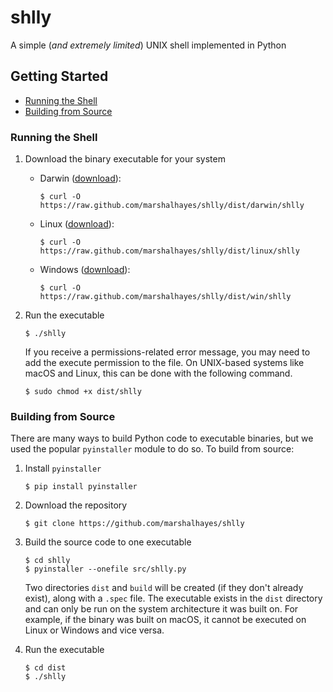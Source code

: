 # shlly

A simple (_and extremely limited_) UNIX shell implemented in Python

## Getting Started

- [Running the Shell](#Running-the-Shell)
- [Building from Source](#Building-from-Source)

### Running the Shell

1. Download the binary executable for your system

   - Darwin ([download](https://raw.github.com/marshalhayes/shlly/dist/darwin/shlly)):

     ```
     $ curl -O https://raw.github.com/marshalhayes/shlly/dist/darwin/shlly
     ```

   - Linux ([download](https://raw.github.com/marshalhayes/shlly/dist/linux/shlly)):

     ```
     $ curl -O https://raw.github.com/marshalhayes/shlly/dist/linux/shlly
     ```

   - Windows ([download](https://raw.github.com/marshalhayes/shlly/dist/win/shlly)):

     ```
     $ curl -O https://raw.github.com/marshalhayes/shlly/dist/win/shlly
     ```

2. Run the executable

   ```
   $ ./shlly
   ```

   If you receive a permissions-related error message, you may need to add the execute permission to the file. On UNIX-based systems like macOS and Linux, this can be done with the following command.

   ```
   $ sudo chmod +x dist/shlly
   ```

### Building from Source

There are many ways to build Python code to executable binaries, but we used the popular `pyinstaller` module to do so. To build from source:

1. Install `pyinstaller`
   ```
   $ pip install pyinstaller
   ```
2. Download the repository
   ```
   $ git clone https://github.com/marshalhayes/shlly
   ```
3. Build the source code to one executable

   ```
   $ cd shlly
   $ pyinstaller --onefile src/shlly.py
   ```

   Two directories `dist` and `build` will be created (if they don't already exist), along with a `.spec` file. The executable exists in the `dist` directory and can only be run on the system architecture it was built on. For example, if the binary was built on macOS, it cannot be executed on Linux or Windows and vice versa.

4. Run the executable

   ```
   $ cd dist
   $ ./shlly
   ```
